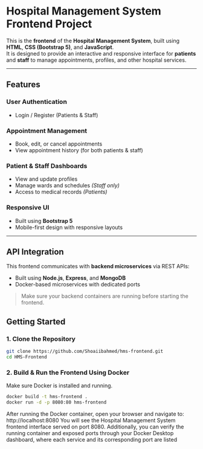 # Hospital Management System Frontend Project

This is the **frontend** of the **Hospital Management System**, built using **HTML**, **CSS (Bootstrap 5)**, and **JavaScript**.  
It is designed to provide an interactive and responsive interface for **patients** and **staff** to manage appointments, profiles, and other hospital services. 

---

## Features

### User Authentication
- Login / Register (Patients & Staff)

### Appointment Management
- Book, edit, or cancel appointments
- View appointment history (for both patients & staff)

### Patient & Staff Dashboards
- View and update profiles
- Manage wards and schedules *(Staff only)*
- Access to medical records *(Patients)*

### Responsive UI
- Built using **Bootstrap 5**
- Mobile-first design with responsive layouts

---

## API Integration

This frontend communicates with **backend microservices** via REST APIs:
- Built using **Node.js**, **Express**, and **MongoDB**
- Docker-based microservices with dedicated ports

> Make sure your backend containers are running before starting the frontend.


## Getting Started

### 1. Clone the Repository

```bash
git clone https://github.com/Shoaiibahmed/hms-frontend.git
cd HMS-Frontend
```
### 2. Build & Run the Frontend Using Docker

Make sure Docker is installed and running.

```bash
docker build -t hms-frontend .
docker run -d -p 8080:80 hms-frontend
```
After running the Docker container, open your browser and navigate to:
http://localhost:8080
You will see the Hospital Management System frontend interface served on port 8080.
Additionally, you can verify the running container and exposed ports through your Docker Desktop dashboard, where each service and its corresponding port are listed



